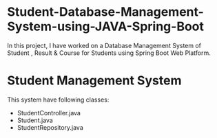 # Student-Database-Management-System-using-JAVA-Spring-Boot
In this project, I have worked on a Database Management System of Student , Result & Course for Students using Spring Boot Web Platform.

# Student Management System
This system have following classes:

- StudentController.java
- Student.java
- StudentRepository.java
